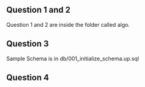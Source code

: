 ## Question 1 and 2
Question 1 and 2 are inside the folder called algo.

## Question 3
Sample Schema is in db/001_initialize_schema.up.sql

## Question 4
